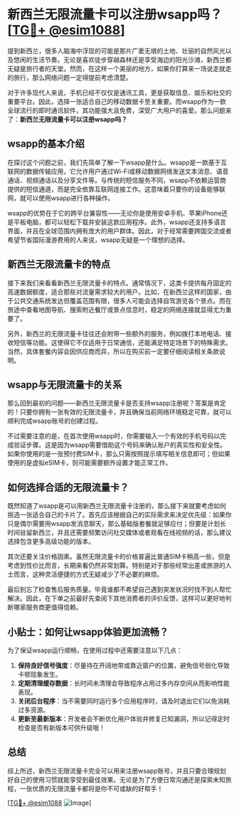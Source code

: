 # 新西兰无限流量卡可以注册wsapp吗？[[TG💪+ @esim1088](https://t.me/s/esim1088)]

提到新西兰，很多人脑海中浮现的可能是那片广袤无垠的土地、壮丽的自然风光以及悠闲的生活节奏。无论是喜欢徒步穿越森林还是享受海边的阳光沙滩，新西兰都无疑是旅行者的天堂。然而，在这样一个美丽的地方，如果你打算来一场说走就走的旅行，那么网络问题一定得提前考虑清楚。

对于许多现代人来说，手机已经不仅仅是通讯工具，更是获取信息、娱乐和社交的重要平台。因此，选择一张适合自己的移动数据卡至关重要。而wsapp作为一款全球流行的即时通讯软件，其功能强大且免费，深受广大用户的喜爱。那么问题来了：**新西兰无限流量卡可以注册wsapp吗？**

## wsapp的基本介绍

在探讨这个问题之前，我们先简单了解一下wsapp是什么。wsapp是一款基于互联网的数据传输应用，它允许用户通过Wi-Fi或移动数据网络发送文本消息、语音通话、视频通话以及分享文件等。与传统的短信服务不同，wsapp不依赖运营商提供的短信通道，而是完全依靠互联网连接工作。这意味着只要你的设备能够联网，就可以使用wsapp进行各种操作。

wsapp的优势在于它的跨平台兼容性——无论你是使用安卓手机、苹果iPhone还是平板电脑，都可以轻松下载并安装这款应用程序。此外，wsapp还支持多语言界面，并且在全球范围内拥有庞大的用户群体。因此，对于经常需要跨国交流或者希望节省国际漫游费用的人来说，wsapp无疑是一个理想的选择。

## 新西兰无限流量卡的特点

接下来我们来看看新西兰无限流量卡的特点。通常情况下，这类卡提供每月固定的高速数据额度，适合那些对流量需求较大的用户。比如，在新西兰这样的国家，由于公共交通系统发达但覆盖范围有限，很多人可能会选择自驾游览各个景点。而在旅途中查看地图导航、搜索附近餐厅或景点信息时，稳定的网络连接就显得尤为重要了。

另外，新西兰的无限流量卡往往还会附带一些额外的服务，例如拨打本地电话、接收短信等功能。这使得它不仅适用于日常通信，还能满足特定场景下的特殊需求。当然，具体套餐内容会因供应商而异，所以在购买前一定要仔细阅读相关条款说明。

## wsapp与无限流量卡的关系

那么回到最初的问题——新西兰无限流量卡是否支持wsapp注册呢？答案是肯定的！只要你拥有一张有效的无限流量卡，并且确保当前网络环境稳定可靠，就可以顺利完成wsapp账号的创建过程。

不过需要注意的是，在首次使用wsapp时，你需要输入一个有效的手机号码以完成验证步骤。这是因为wsapp需要借助这个号码来确认账户的真实性和安全性。如果你使用的是一张预付费SIM卡，那么只需按照提示填写相关信息即可；但如果使用的是虚拟eSIM卡，则可能需要额外设置才能正常工作。

## 如何选择合适的无限流量卡？

既然知道了wsapp是可以用新西兰无限流量卡注册的，那么接下来就要考虑如何挑选一张适合自己的卡片了。首先应该根据自己的实际需求来决定优先级：如果你只是偶尔需要用wsapp发消息聊天，那么基础版套餐就足够应付；但要是计划长时间驻留新西兰，并且还需要频繁访问社交媒体或者观看在线视频的话，那么建议选择包含更多高级功能的版本。

其次还要关注价格因素。虽然无限流量卡的价格普遍比普通SIM卡稍高一些，但是考虑到性价比而言，长期来看仍然非常划算。特别是对于那些经常出差或旅游的人士而言，这种灵活便捷的方式无疑减少了不必要的麻烦。

最后别忘了检查售后服务质量。毕竟谁都不希望自己遇到突发状况时找不到人帮忙解决。因此，在下单之前最好先查阅下其他消费者的评价反馈，这样可以更好地判断哪家服务商更值得信赖。

## 小贴士：如何让wsapp体验更加流畅？

为了保证wsapp运行顺畅，在使用过程中还需要注意以下几点：

1. **保持良好信号强度**：尽量待在开阔地带或靠近窗户的位置，避免信号弱化导致卡顿现象发生。
2. **定期清理缓存数据**：长时间未清理会导致程序占用过多内存空间从而影响性能表现。
3. **关闭后台程序**：当不需要同时运行多个应用程序时，请及时退出它们以免消耗过多资源。
4. **更新至最新版本**：开发者会不断优化用户体验并修复已知漏洞，所以记得定时检查是否有新版本可供升级哦！

## 总结

综上所述，新西兰无限流量卡完全可以用来注册wsapp账号，并且只要合理规划好自己的使用习惯就能享受到最佳效果。无论是为了方便日常沟通还是探索未知旅程，一张优质的无限流量卡都将是你不可或缺的好帮手！

[[TG💪+ @esim1088](https://t.me/s/esim1088) ![Image](https://i.postimg.cc/4NQfJmqS/Snipaste-2025-05-13-00-14-12.png)]